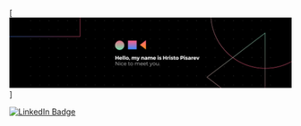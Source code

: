 [![Hristo's GitHub Banner](./assets/GitHubHeader.png)]

[![LinkedIn Badge](https://img.shields.io/badge/LinkedIn-Profile-informational?style=flat&logo=linkedin&logoColor=white&color=0D76A8)](https://www.linkedin.com/in/hristo-pisarev-87258620a/)

